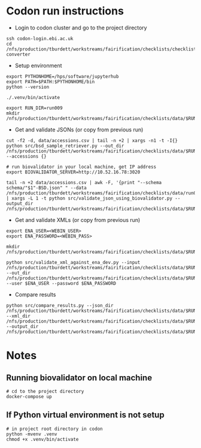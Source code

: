 # Codon run instructions

- Login to codon cluster and go to the project directory
```shell
ssh codon-login.ebi.ac.uk
cd /nfs/production/tburdett/workstreams/fairification/checklists/checklist-converter
```
- Setup environment
```shell
export PYTHONHOME=/hps/software/jupyterhub
export PATH=$PATH:$PYTHONHOME/bin
python --version

./.venv/bin/activate

export RUN_DIR=run009
mkdir /nfs/production/tburdett/workstreams/fairification/checklists/data/$RUN_DIR
```

- Get and validate JSONs (or copy from previous run)
```shell
cut -f2 -d, data/accessions.csv | tail -n +2 | xargs -n1 -t -I{} python src/bsd_sample_retriever.py --out_dir /nfs/production/tburdett/workstreams/fairification/checklists/data/$RUN_DIR/jsons --accessions {}

# run biovalidator in your local machine, get IP address
export BIOVALIDATOR_SERVER=http://10.52.16.78:3020

tail -n +2 data/accessions.csv | awk -F, '{print "--schema schema/"$1"-BSD.json" " --data /nfs/production/tburdett/workstreams/fairification/checklists/data/run009/jsons/"$2".json"}' | xargs -L 1 -t python src/validate_json_using_biovalidator.py --output_dir /nfs/production/tburdett/workstreams/fairification/checklists/data/$RUN_DIR/json_validation
```

- Get and validate XMLs (or copy from previous run)
```shell
export ENA_USER=<WEBIN_USER>
export ENA_PASSWORD=<WEBIN_PASS>

mkdir /nfs/production/tburdett/workstreams/fairification/checklists/data/$RUN_DIR/xml_validation/

python src/validate_xml_against_ena_dev.py --input /nfs/production/tburdett/workstreams/fairification/checklists/data/$RUN_DIR/xmls/ --out_dir /nfs/production/tburdett/workstreams/fairification/checklists/data/$RUN_DIR/xml_validation/ --user $ENA_USER --password $ENA_PASSWORD
```

- Compare results
```shell
python src/compare_results.py --json_dir /nfs/production/tburdett/workstreams/fairification/checklists/data/$RUN_DIR/json_validation --xml_dir /nfs/production/tburdett/workstreams/fairification/checklists/data/$RUN_DIR/xml_validation --output_dir /nfs/production/tburdett/workstreams/fairification/checklists/data/$RUN_DIR
```


# Notes

## Running biovalidator on local machine
```shell
# cd to the project directory
docker-compose up
```

## If Python virtual environment is not setup
```shell
# in project root directory in codon
python -mvenv .venv
chmod +x .venv/bin/activate
```
